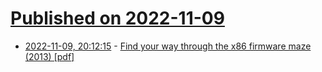 # [Published on 2022-11-09](index.md)

* [2022-11-09, 20:12:15](https://news.ycombinator.com/item?id=33537180) - [Find your way through the x86 firmware maze (2013) [pdf]](https://www.linux-kvm.org/images/f/fa/Kvm-forum-2013-firmware.pdf)
